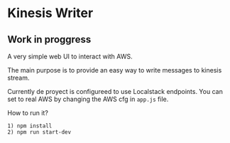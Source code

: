 # Kinesis Writer
## Work in proggress

A very simple web UI to interact with AWS.

The main purpose is to provide an easy way to write messages to kinesis stream.

Currently de proyect is configureed to use Localstack endpoints. You can set to real AWS by changing the AWS cfg in `app.js` file.

How to run it?

```
1) npm install
2) npm run start-dev
```